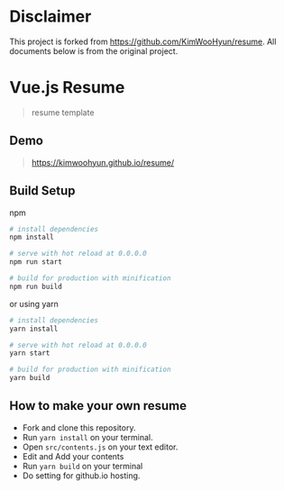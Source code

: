 # Disclaimer

This project is forked from https://github.com/KimWooHyun/resume.
All documents below is from the original project.

# Vue.js Resume

> resume template

## Demo
> https://kimwoohyun.github.io/resume/

## Build Setup

npm
``` bash
# install dependencies
npm install

# serve with hot reload at 0.0.0.0
npm run start

# build for production with minification
npm run build

```
or using yarn
``` bash
# install dependencies
yarn install

# serve with hot reload at 0.0.0.0
yarn start

# build for production with minification
yarn build

```

## How to make your own resume
- Fork and clone this repository.
- Run `yarn install` on your terminal.
- Open `src/contents.js` on your text editor.
- Edit and Add your contents
- Run `yarn build` on your terminal
- Do setting for github.io hosting.